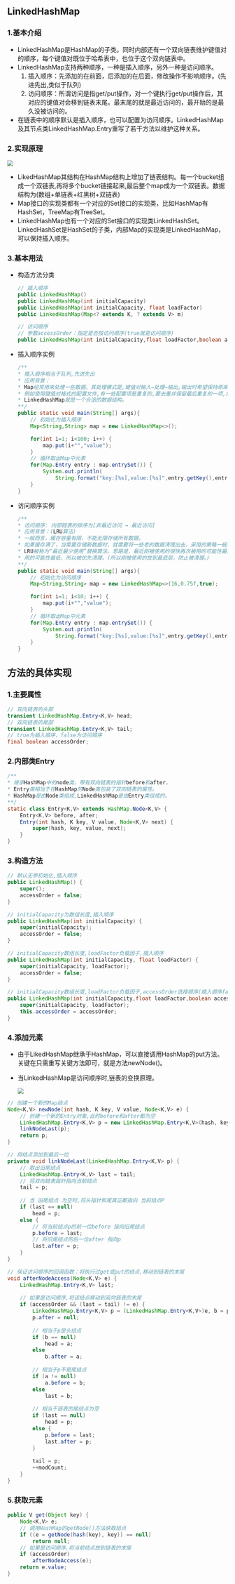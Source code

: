 ## LinkedHashMap

### 1.基本介绍

- LinkedHashMap是HashMap的子类。同时内部还有一个双向链表维护键值对的顺序，每个键值对既位于哈希表中，也位于这个双向链表中。
- LinkedHashMap支持两种顺序，一种是插入顺序，另外一种是访问顺序。
  1. 插入顺序：先添加的在前面，后添加的在后面，修改操作不影响顺序。(先进先出,类似于队列)
  2. 访问顺序：所谓访问是指get/put操作，对一个键执行get/put操作后，其对应的键值对会移到链表末尾。最末尾的就是最近访问的，最开始的是最久没被访问的。 
- 在链表中的顺序默认是插入顺序，也可以配置为访问顺序。LinkedHashMap及其节点类LinkedHashMap.Entry重写了若干方法以维护这种关系。

### 2.实现原理

<img src="https://javanote.oss-cn-shenzhen.aliyuncs.com/12_LinkedHashMap原理图.png" style="zoom: 80%;" />

- LikedHashMap其结构在HashMap结构上增加了链表结构。每一个bucket组成一个双链表,再将多个bucket链接起来,最后整个map成为一个双链表。数据结构为(数组+单链表+红黑树+双链表)
- Map接口的实现类都有一个对应的Set接口的实现类，比如HashMap有HashSet，TreeMap有TreeSet。
- LinkedHashMap也有一个对应的Set接口的实现类LinkedHashSet。LinkedHashSet是HashSet的子类，内部Map的实现类是LinkedHashMap，可以保持插入顺序。

### 3.基本用法

- 构造方法分类

  ```java
  // 插入顺序
  public LinkedHashMap()
  public LinkedHashMap(int initialCapacity)
  public LinkedHashMap(int initialCapacity, float loadFactor)
  public LinkedHashMap(Map<? extends K, ? extends V> m)
  
  // 访问顺序
  // 参数accessOrder：指定是否按访问顺序(true就是访问顺序)
  public LinkedHashMap(int initialCapacity,float loadFactor,boolean accessOrder) 
  ```

- 插入顺序实例

  ```java
  /** 
  * 插入顺序相当于队列,先进先出
  * 应用背景：
  * Map经常用来处理一些数据。其处理模式是,键值对输入→处理→输出,输出时希望保持原来的顺序。
  * 例如使用键值对格式的配置文件,有一些配置项是重复的,要去重并保留最后重复的一项,然后按原来的键顺序输出。
  * LinkedHashMap就是一个合适的数据结构。
  **/
  public static void main(String[] args){
      // 初始化为插入顺序
      Map<String,String> map = new LinkedHashMap<>();
  
      for(int i=1; i<100; i++) {
          map.put(i+"","value");
      }
      // 循环取出Map中元素
      for(Map.Entry entry : map.entrySet()) {
          System.out.println(
              String.format("key:[%s],value:[%s]",entry.getKey(),entry.getValue()));
      }
  }
  ```

- 访问顺序实例

  ```java
  /**
  * 访问顺序: 内部链表的排序为[非最近访问 → 最近访问]
  * 应用背景：(LRU算法)
  * 一般而言，缓存容量有限，不能无限存储所有数据。
  * 如果缓存满了，当需要存储新数据时，就需要将一些老的数据清理出去，采用的策略一般称为替换算法。
  * LRU被称为“最近最少使用”替换算法。思路是，最近刚被使用的很快再次被用的可能性最高，而最久没被访问的很快再次被
  * 用的可能性最低，所以被优先清理。(所以刚被使用的放到最底层，防止被清理。)
  **/
  public static void main(String[] args){
      // 初始化为访问顺序
      Map<String,String> map = new LinkedHashMap<>(16,0.75f,true);
  
      for(int i=1; i<10; i++) {
          map.put(i+"","value");
      }
      // 循环取出Map中元素
      for(Map.Entry entry : map.entrySet()) {
          System.out.println(
              String.format("key:[%s],value:[%s]",entry.getKey(),entry.getValue()));
      }
  }
  ```

## 方法的具体实现

### 1.主要属性

```java
// 双向链表的头部
transient LinkedHashMap.Entry<K,V> head;	 	
// 双向链表的尾部
transient LinkedHashMap.Entry<K,V> tail;    	
// true为插入顺序，false为访问顺序
final boolean accessOrder;  		
```

### 2.内部类Entry

```java
/**
* 继承HashMap中的node类，带有双向链表的指针before和after。
* Entry类相当于在HashMap的Node类包装了双向链表的属性。
* HashMap是由Node类组成,LinkedHashMap是由Entry类组成的。
**/
static class Entry<K,V> extends HashMap.Node<K,V> {
    Entry<K,V> before, after;
    Entry(int hash, K key, V value, Node<K,V> next) {
        super(hash, key, value, next);
    }
}
```

### 3.构造方法

```java
// 默认无参初始化,插入顺序
public LinkedHashMap() {
    super();
    accessOrder = false;
}

// initialCapacity为数组长度,插入顺序
public LinkedHashMap(int initialCapacity) {
    super(initialCapacity);
    accessOrder = false;
}

// initialCapacity数组长度,loadFactor负载因子,插入顺序
public LinkedHashMap(int initialCapacity, float loadFactor) {
    super(initialCapacity, loadFactor);
    accessOrder = false;
}

// initialCapacity数组长度,loadFactor负载因子,accessOrder选择顺序(插入顺序false,访问顺序true)
public LinkedHashMap(int initialCapacity,float loadFactor,boolean accessOrder) {
    super(initialCapacity, loadFactor);
    this.accessOrder = accessOrder;
}
```

### 4.添加元素

- 由于LikedHashMap继承于HashMap，可以直接调用HashMap的put方法。关键在只需重写关键方法即可，就是方法newNode()。

- 当LinkedHashMap是访问顺序时,链表的变换原理。

  <img src="https://javanote.oss-cn-shenzhen.aliyuncs.com/13_访问顺序原理.png" style="zoom: 80%;" />

```java
// 创建一个新的Map结点
Node<K,V> newNode(int hash, K key, V value, Node<K,V> e) {
    // 创建一个新的Entry对象,此时before和after都为空
    LinkedHashMap.Entry<K,V> p = new LinkedHashMap.Entry<K,V>(hash, key, value, e);
    linkNodeLast(p);
    return p;
}

// 将结点添加到最后一位
private void linkNodeLast(LinkedHashMap.Entry<K,V> p) {
    // 取出旧尾结点
    LinkedHashMap.Entry<K,V> last = tail;
    // 将双向链表指针指向当前结点
    tail = p;
    
    // 当 旧尾结点 为空时,将头指针和尾真正都指向 当前结点P
    if (last == null)
        head = p;
    else {
        // 将当前结点p的前一位before 指向旧尾结点
        p.before = last;
        // 将旧尾结点的后一位after 指向p
        last.after = p;
    }
}

// 保证访问顺序的回调函数：将执行过get或put的结点,移动到链表的末尾
void afterNodeAccess(Node<K,V> e) { 
    LinkedHashMap.Entry<K,V> last;
    
    // 如果是访问顺序,将该结点移动到双向链表的末尾
    if (accessOrder && (last = tail) != e) {
        LinkedHashMap.Entry<K,V> p = (LinkedHashMap.Entry<K,V>)e, b = p.before, a = p.after;
        p.after = null;
        
        // 相当于p是头结点
        if (b == null)
            head = a;
        else
            b.after = a;
        
        // 相当于p不是尾结点
        if (a != null)
            a.before = b;
        else
            last = b;
        
        // 相当于链表的尾结点为空
        if (last == null)
            head = p;
        else {
            p.before = last;
            last.after = p;
        }
        
        tail = p;
        ++modCount;
    }
}
```

### 5.获取元素

```java
public V get(Object key) {
    Node<K,V> e;
    // 调用HashMap的getNode()方法获取结点
    if ((e = getNode(hash(key), key)) == null)
        return null;
    // 如果是访问顺序,将当前结点放到链表的末尾
    if (accessOrder)
        afterNodeAccess(e);
    return e.value;
}
```


